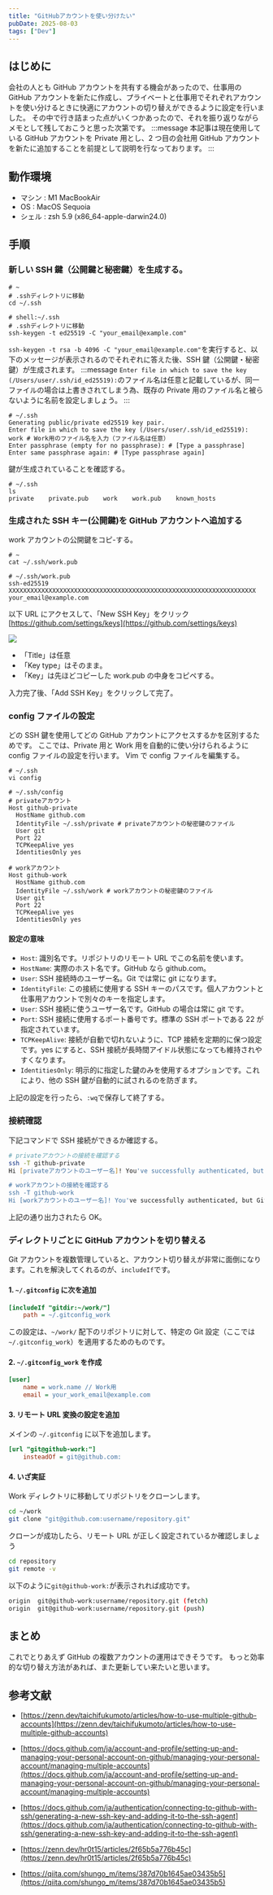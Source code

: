 ```yaml
---
title: "GitHubアカウントを使い分けたい"
pubDate: 2025-08-03
tags: ["Dev"]
---
```


## はじめに

会社の人とも GitHub アカウントを共有する機会があったので、仕事用の GitHub アカウントを新たに作成し、プライベートと仕事用でそれぞれアカウントを使い分けるときに快適にアカウントの切り替えができるように設定を行いました。
その中で行き詰まった点がいくつかあったので、それを振り返りながらメモとして残しておこうと思った次第です。
:::message
本記事は現在使用している GitHub アカウントを Private 用とし、2 つ目の会社用 GitHub アカウントを新たに追加することを前提として説明を行なっております。
:::

## 動作環境

- マシン : M1 MacBookAir
- OS : MacOS Sequoia
- シェル : zsh 5.9 (x86_64-apple-darwin24.0)

## 手順

### 新しい SSH 鍵（公開鍵と秘密鍵）を生成する。

```shell
# ~
# .sshディレクトリに移動
cd ~/.ssh
```

```shell
# shell:~/.ssh
# .sshディレクトリに移動
ssh-keygen -t ed25519 -C "your_email@example.com"
```

`ssh-keygen -t rsa -b 4096 -C "your_email@example.com"`を実行すると、以下のメッセージが表示されるのでそれぞれに答えた後、SSH 鍵（公開鍵・秘密鍵）が生成されます。
:::message
`Enter file in which to save the key (/Users/user/.ssh/id_ed25519):`のファイル名は任意と記載しているが、同一ファイルの場合は上書きされてしまう為、既存の Private 用のファイル名と被らないように名前を設定しましょう。
:::

```shell
# ~/.ssh
Generating public/private ed25519 key pair.
Enter file in which to save the key (/Users/user/.ssh/id_ed25519): work # Work用のファイル名を入力（ファイル名は任意）
Enter passphrase (empty for no passphrase): # [Type a passphrase]
Enter same passphrase again: # [Type passphrase again]
```

鍵が生成されていることを確認する。

```shell
# ~/.ssh
ls
private    private.pub    work    work.pub    known_hosts
```

### 生成された SSH キー(公開鍵)を GitHub アカウントへ追加する

work アカウントの公開鍵をコピ-する。

```shell
# ~
cat ~/.ssh/work.pub
```

```shell
# ~/.ssh/work.pub
ssh-ed25519 XXXXXXXXXXXXXXXXXXXXXXXXXXXXXXXXXXXXXXXXXXXXXXXXXXXXXXXXXXXXXXXXXXXX your_email@example.com
```

以下 URL にアクセスして、「New SSH Key」をクリック
[https://github.com/settings/keys](https://github.com/settings/keys)

![](https://storage.googleapis.com/zenn-user-upload/2de3b2913d5f-20241104.png)

- 「Title」は任意
- 「Key type」はそのまま。
- 「Key」は先ほどコピーした work.pub の中身をコピペする。

入力完了後、「Add SSH Key」をクリックして完了。

### config ファイルの設定

どの SSH 鍵を使用してどの GitHub アカウントにアクセスするかを区別するためです。
ここでは、Private 用と Work 用を自動的に使い分けられるように config ファイルの設定を行います。
Vim で config ファイルを編集する。

```shell
# ~/.ssh
vi config
```

```shell
# ~/.ssh/config
# privateアカウント
Host github-private
  HostName github.com
  IdentityFile ~/.ssh/private # privateアカウントの秘密鍵のファイル
  User git
  Port 22
  TCPKeepAlive yes
  IdentitiesOnly yes

# workアカウント
Host github-work
  HostName github.com
  IdentityFile ~/.ssh/work # workアカウントの秘密鍵のファイル
  User git
  Port 22
  TCPKeepAlive yes
  IdentitiesOnly yes
```

#### 設定の意味

- `Host`: 識別名です。リポジトリのリモート URL でこの名前を使います。
- `HostName`: 実際のホスト名です。GitHub なら github.com。
- `User`: SSH 接続時のユーザー名。Git では常に git になります。
- `IdentityFile`: この接続に使用する SSH キーのパスです。個人アカウントと仕事用アカウントで別々のキーを指定します。
- `User`: SSH 接続に使うユーザー名です。GitHub の場合は常に git です。
- `Port`: SSH 接続に使用するポート番号です。標準の SSH ポートである 22 が指定されています。
- `TCPKeepAlive`: 接続が自動で切れないように、TCP 接続を定期的に保つ設定です。yes にすると、SSH 接続が長時間アイドル状態になっても維持されやすくなります。
- `IdentitiesOnly`: 明示的に指定した鍵のみを使用するオプションです。これにより、他の SSH 鍵が自動的に試されるのを防ぎます。

上記の設定を行ったら、`:wq`で保存して終了する。

### 接続確認

下記コマンドで SSH 接続ができるか確認する。

```zsh
# privateアカウントの接続を確認する
ssh -T github-private
Hi [privateアカウントのユーザー名]! You've successfully authenticated, but GitHub does not provide shell access.

# workアカウントの接続を確認する
ssh -T github-work
Hi [workアカウントのユーザー名]! You've successfully authenticated, but GitHub does not provide shell access.
```

上記の通り出力されたら OK。

### ディレクトリごとに GitHub アカウントを切り替える

Git アカウントを複数管理していると、アカウント切り替えが非常に面倒になります。これを解決してくれるのが、`includeIf`です。

#### 1. **`~/.gitconfig` に次を追加**

```ini
[includeIf "gitdir:~/work/"]　
    path = ~/.gitconfig_work
```

この設定は、`~/work/` 配下のリポジトリに対して、特定の Git 設定（ここでは`~/.gitconfig_work`）を適用するためのものです。

#### 2. **`~/.gitconfig_work` を作成**

```ini
[user]
    name = work.name // Work用
    email = your_work_email@example.com
```

#### 3. **リモート URL 変換の設定を追加**

メインの `~/.gitconfig` に以下を追加します。

```ini
[url "git@github-work:"]
    insteadOf = git@github.com:
```

#### 4. **いざ実証**

Work ディレクトリに移動してリポジトリをクローンします。

```bash
cd ~/work
git clone "git@github.com:username/repository.git"
```

クローンが成功したら、リモート URL が正しく設定されているか確認しましょう

```bash
cd repository
git remote -v
```

以下のように`git@github-work:`が表示されれば成功です。

```bash
origin  git@github-work:username/repository.git (fetch)
origin  git@github-work:username/repository.git (push)
```

## まとめ

これでとりあえず GitHub の複数アカウントの運用はできそうです。
もっと効率的な切り替え方法があれば、また更新してい来たいと思います。

## 参考文献

- [https://zenn.dev/taichifukumoto/articles/how-to-use-multiple-github-accounts](https://zenn.dev/taichifukumoto/articles/how-to-use-multiple-github-accounts)

- [https://docs.github.com/ja/account-and-profile/setting-up-and-managing-your-personal-account-on-github/managing-your-personal-account/managing-multiple-accounts](https://docs.github.com/ja/account-and-profile/setting-up-and-managing-your-personal-account-on-github/managing-your-personal-account/managing-multiple-accounts)

- [https://docs.github.com/ja/authentication/connecting-to-github-with-ssh/generating-a-new-ssh-key-and-adding-it-to-the-ssh-agent](https://docs.github.com/ja/authentication/connecting-to-github-with-ssh/generating-a-new-ssh-key-and-adding-it-to-the-ssh-agent)

- [https://zenn.dev/hr0t15/articles/2f65b5a776b45c](https://zenn.dev/hr0t15/articles/2f65b5a776b45c)

- [https://qiita.com/shungo_m/items/387d70b1645ae03435b5](https://qiita.com/shungo_m/items/387d70b1645ae03435b5)
